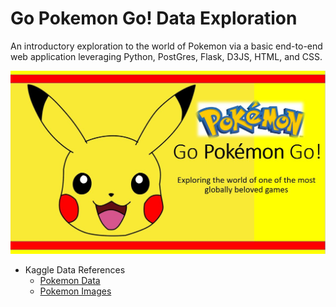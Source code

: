 # Go Pokemon Go! Data Exploration

An introductory exploration to the world of Pokemon via a basic end-to-end web application leveraging Python, PostGres, Flask, D3JS, HTML, and CSS.  

![](https://github.com/vlee2020/UCI-Project-2/blob/main/static/images/gopokemongo.JPG)

- Kaggle Data References
  - [Pokemon Data](https://www.kaggle.com/mariotormo/complete-pokemon-dataset-updated-090420)
  - [Pokemon Images](https://www.kaggle.com/kvpratama/pokemon-images-dataset)


